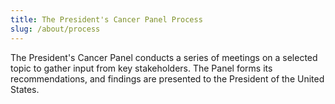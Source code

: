```yaml
---
title: The President's Cancer Panel Process
slug: /about/process
---
```

The President's Cancer Panel conducts a series of meetings on a selected topic to gather input from key stakeholders. The Panel forms its recommendations, and findings are presented to the President of the United States.

<process></process>

